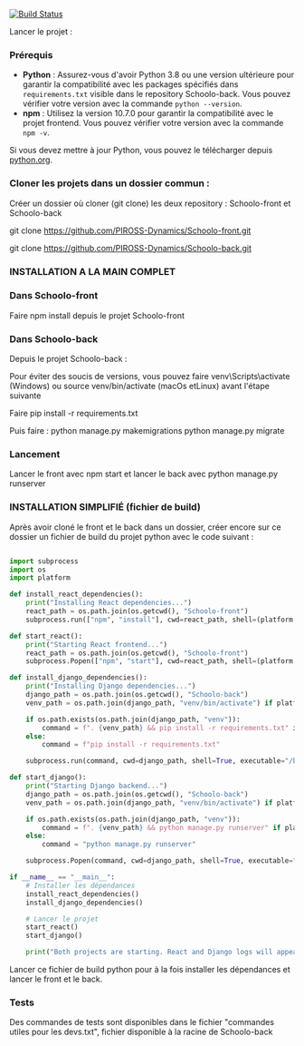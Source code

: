 

[![Build Status](https://github.com/PIROSS-Dynamics/Schoolo-front/actions/workflows/frontend_build.yml/badge.svg)](https://github.com/PIROSS-Dynamics/Schoolo-front/actions)

Lancer le projet :

### Prérequis

- **Python** : Assurez-vous d'avoir Python 3.8 ou une version ultérieure pour garantir la compatibilité avec les packages spécifiés dans `requirements.txt` visible dans le repository Schoolo-back. Vous pouvez vérifier votre version avec la commande `python --version`.
- **npm** : Utilisez la version 10.7.0 pour garantir la compatibilité avec le projet frontend. Vous pouvez vérifier votre version avec la commande `npm -v`.

Si vous devez mettre à jour Python, vous pouvez le télécharger depuis [python.org](https://www.python.org/downloads/).


### Cloner les projets dans un dossier commun :

Créer un dossier où cloner (git clone) les deux repository : Schoolo-front et Schoolo-back


git clone https://github.com/PIROSS-Dynamics/Schoolo-front.git

git clone https://github.com/PIROSS-Dynamics/Schoolo-back.git

### INSTALLATION A LA MAIN COMPLET 

### Dans Schoolo-front

Faire npm install depuis le projet Schoolo-front

### Dans Schoolo-back

Depuis le projet Schoolo-back :

Pour éviter des soucis de versions, vous pouvez faire venv\Scripts\activate (Windows) ou source venv/bin/activate (macOs etLinux) avant l'étape suivante

Faire pip install -r requirements.txt 

Puis faire :
python manage.py makemigrations
python manage.py migrate


### Lancement
Lancer le front avec npm start et lancer le back avec python manage.py runserver

### INSTALLATION SIMPLIFIÉ (fichier de build)

Après avoir cloné le front et le back dans un dossier, créer encore sur ce dossier un fichier de build du projet python avec le code suivant :

```python

import subprocess
import os
import platform

def install_react_dependencies():
    print("Installing React dependencies...")
    react_path = os.path.join(os.getcwd(), "Schoolo-front")
    subprocess.run(["npm", "install"], cwd=react_path, shell=(platform.system() == "Windows"))

def start_react():
    print("Starting React frontend...")
    react_path = os.path.join(os.getcwd(), "Schoolo-front")
    subprocess.Popen(["npm", "start"], cwd=react_path, shell=(platform.system() == "Windows"))

def install_django_dependencies():
    print("Installing Django dependencies...")
    django_path = os.path.join(os.getcwd(), "Schoolo-back")
    venv_path = os.path.join(django_path, "venv/bin/activate") if platform.system() != "Windows" else os.path.join(django_path, "venv\\Scripts\\activate")

    if os.path.exists(os.path.join(django_path, "venv")):
        command = f". {venv_path} && pip install -r requirements.txt" if platform.system() != "Windows" else f"{venv_path} && pip install -r requirements.txt"
    else:
        command = f"pip install -r requirements.txt"

    subprocess.run(command, cwd=django_path, shell=True, executable="/bin/bash" if platform.system() != "Windows" else None)

def start_django():
    print("Starting Django backend...")
    django_path = os.path.join(os.getcwd(), "Schoolo-back")
    venv_path = os.path.join(django_path, "venv/bin/activate") if platform.system() != "Windows" else os.path.join(django_path, "venv\\Scripts\\activate")

    if os.path.exists(os.path.join(django_path, "venv")):
        command = f". {venv_path} && python manage.py runserver" if platform.system() != "Windows" else f"{venv_path} && python manage.py runserver"
    else:
        command = "python manage.py runserver"

    subprocess.Popen(command, cwd=django_path, shell=True, executable="/bin/bash" if platform.system() != "Windows" else None)

if __name__ == "__main__":
    # Installer les dépendances
    install_react_dependencies()
    install_django_dependencies()

    # Lancer le projet
    start_react()
    start_django()

    print("Both projects are starting. React and Django logs will appear in their respective terminals.")


```
Lancer ce fichier de build python pour à la fois installer les dépendances et lancer le front et le back.


### Tests 

Des commandes de tests sont disponibles dans le fichier "commandes utiles pour les devs.txt", fichier disponible à la racine de Schoolo-back

